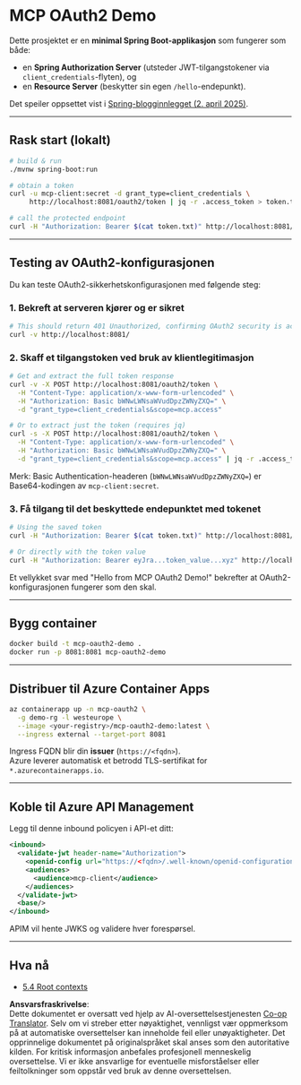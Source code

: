 <!--
CO_OP_TRANSLATOR_METADATA:
{
  "original_hash": "0a7083e660ca0d85fd6a947514c61993",
  "translation_date": "2025-07-14T00:42:24+00:00",
  "source_file": "05-AdvancedTopics/mcp-oauth2-demo/README.md",
  "language_code": "no"
}
-->
# MCP OAuth2 Demo

Dette prosjektet er en **minimal Spring Boot-applikasjon** som fungerer som både:

* en **Spring Authorization Server** (utsteder JWT-tilgangstokener via `client_credentials`-flyten), og  
* en **Resource Server** (beskytter sin egen `/hello`-endepunkt).

Det speiler oppsettet vist i [Spring-blogginnlegget (2. april 2025)](https://spring.io/blog/2025/04/02/mcp-server-oauth2).

---

## Rask start (lokalt)

```bash
# build & run
./mvnw spring-boot:run

# obtain a token
curl -u mcp-client:secret -d grant_type=client_credentials \
     http://localhost:8081/oauth2/token | jq -r .access_token > token.txt

# call the protected endpoint
curl -H "Authorization: Bearer $(cat token.txt)" http://localhost:8081/hello
```

---

## Testing av OAuth2-konfigurasjonen

Du kan teste OAuth2-sikkerhetskonfigurasjonen med følgende steg:

### 1. Bekreft at serveren kjører og er sikret

```bash
# This should return 401 Unauthorized, confirming OAuth2 security is active
curl -v http://localhost:8081/
```

### 2. Skaff et tilgangstoken ved bruk av klientlegitimasjon

```bash
# Get and extract the full token response
curl -v -X POST http://localhost:8081/oauth2/token \
  -H "Content-Type: application/x-www-form-urlencoded" \
  -H "Authorization: Basic bWNwLWNsaWVudDpzZWNyZXQ=" \
  -d "grant_type=client_credentials&scope=mcp.access"

# Or to extract just the token (requires jq)
curl -s -X POST http://localhost:8081/oauth2/token \
  -H "Content-Type: application/x-www-form-urlencoded" \
  -H "Authorization: Basic bWNwLWNsaWVudDpzZWNyZXQ=" \
  -d "grant_type=client_credentials&scope=mcp.access" | jq -r .access_token > token.txt
```

Merk: Basic Authentication-headeren (`bWNwLWNsaWVudDpzZWNyZXQ=`) er Base64-kodingen av `mcp-client:secret`.

### 3. Få tilgang til det beskyttede endepunktet med tokenet

```bash
# Using the saved token
curl -H "Authorization: Bearer $(cat token.txt)" http://localhost:8081/hello

# Or directly with the token value
curl -H "Authorization: Bearer eyJra...token_value...xyz" http://localhost:8081/hello
```

Et vellykket svar med "Hello from MCP OAuth2 Demo!" bekrefter at OAuth2-konfigurasjonen fungerer som den skal.

---

## Bygg container

```bash
docker build -t mcp-oauth2-demo .
docker run -p 8081:8081 mcp-oauth2-demo
```

---

## Distribuer til **Azure Container Apps**

```bash
az containerapp up -n mcp-oauth2 \
  -g demo-rg -l westeurope \
  --image <your-registry>/mcp-oauth2-demo:latest \
  --ingress external --target-port 8081
```

Ingress FQDN blir din **issuer** (`https://<fqdn>`).  
Azure leverer automatisk et betrodd TLS-sertifikat for `*.azurecontainerapps.io`.

---

## Koble til **Azure API Management**

Legg til denne inbound policyen i API-et ditt:

```xml
<inbound>
  <validate-jwt header-name="Authorization">
    <openid-config url="https://<fqdn>/.well-known/openid-configuration"/>
    <audiences>
      <audience>mcp-client</audience>
    </audiences>
  </validate-jwt>
  <base/>
</inbound>
```

APIM vil hente JWKS og validere hver forespørsel.

---

## Hva nå

- [5.4 Root contexts](../mcp-root-contexts/README.md)

**Ansvarsfraskrivelse**:  
Dette dokumentet er oversatt ved hjelp av AI-oversettelsestjenesten [Co-op Translator](https://github.com/Azure/co-op-translator). Selv om vi streber etter nøyaktighet, vennligst vær oppmerksom på at automatiske oversettelser kan inneholde feil eller unøyaktigheter. Det opprinnelige dokumentet på originalspråket skal anses som den autoritative kilden. For kritisk informasjon anbefales profesjonell menneskelig oversettelse. Vi er ikke ansvarlige for eventuelle misforståelser eller feiltolkninger som oppstår ved bruk av denne oversettelsen.